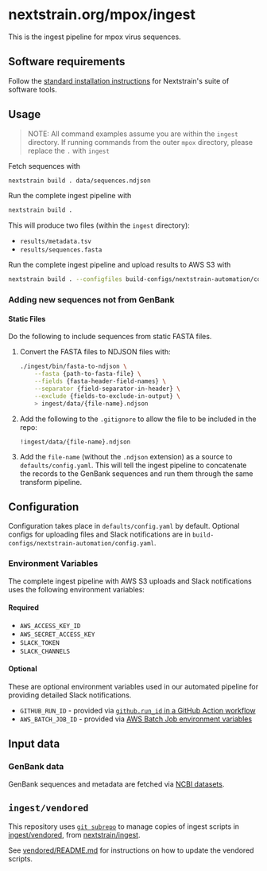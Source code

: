 # nextstrain.org/mpox/ingest

This is the ingest pipeline for mpox virus sequences.

## Software requirements

Follow the [standard installation instructions](https://docs.nextstrain.org/en/latest/install.html) for Nextstrain's suite of software tools.

## Usage

> NOTE: All command examples assume you are within the `ingest` directory.
> If running commands from the outer `mpox` directory, please replace the `.` with `ingest`

Fetch sequences with

```sh
nextstrain build . data/sequences.ndjson
```

Run the complete ingest pipeline with

```sh
nextstrain build .
```

This will produce two files (within the `ingest` directory):

- `results/metadata.tsv`
- `results/sequences.fasta`

Run the complete ingest pipeline and upload results to AWS S3 with

```sh
nextstrain build . --configfiles build-configs/nextstrain-automation/config.yaml
```

### Adding new sequences not from GenBank

#### Static Files

Do the following to include sequences from static FASTA files.

1. Convert the FASTA files to NDJSON files with:

    ```sh
    ./ingest/bin/fasta-to-ndjson \
        --fasta {path-to-fasta-file} \
        --fields {fasta-header-field-names} \
        --separator {field-separator-in-header} \
        --exclude {fields-to-exclude-in-output} \
        > ingest/data/{file-name}.ndjson
    ```

2. Add the following to the `.gitignore` to allow the file to be included in the repo:

    ```gitignore
    !ingest/data/{file-name}.ndjson
    ```

3. Add the `file-name` (without the `.ndjson` extension) as a source to `defaults/config.yaml`. This will tell the ingest pipeline to concatenate the records to the GenBank sequences and run them through the same transform pipeline.

## Configuration

Configuration takes place in `defaults/config.yaml` by default.
Optional configs for uploading files and Slack notifications are in `build-configs/nextstrain-automation/config.yaml`.

### Environment Variables

The complete ingest pipeline with AWS S3 uploads and Slack notifications uses the following environment variables:

#### Required

- `AWS_ACCESS_KEY_ID`
- `AWS_SECRET_ACCESS_KEY`
- `SLACK_TOKEN`
- `SLACK_CHANNELS`

#### Optional

These are optional environment variables used in our automated pipeline for providing detailed Slack notifications.

- `GITHUB_RUN_ID` - provided via [`github.run_id` in a GitHub Action workflow](https://docs.github.com/en/actions/learn-github-actions/contexts#github-context)
- `AWS_BATCH_JOB_ID` - provided via [AWS Batch Job environment variables](https://docs.aws.amazon.com/batch/latest/userguide/job_env_vars.html)

## Input data

### GenBank data

GenBank sequences and metadata are fetched via [NCBI datasets](https://www.ncbi.nlm.nih.gov/datasets/docs/v2/download-and-install/).

## `ingest/vendored`

This repository uses [`git subrepo`](https://github.com/ingydotnet/git-subrepo) to manage copies of ingest scripts in [ingest/vendored](./vendored), from [nextstrain/ingest](https://github.com/nextstrain/ingest).

See [vendored/README.md](vendored/README.md#vendoring) for instructions on how to update
the vendored scripts.
